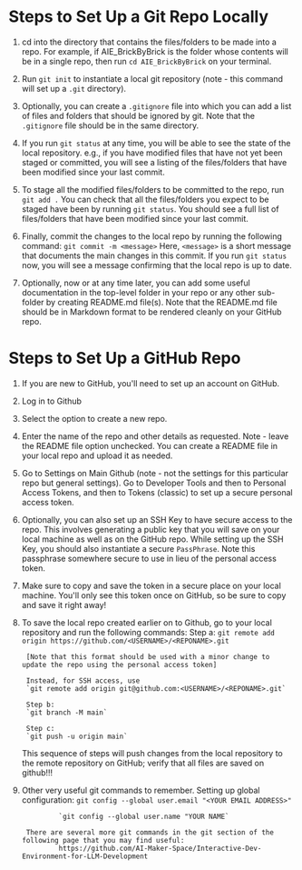 
# Steps to Set Up a Git Repo Locally
1. cd into the directory that contains the files/folders to be made into a repo.  For example, if AIE_BrickByBrick is the folder whose contents will be in a single repo, then run `cd AIE_BrickByBrick` on your terminal.

2. Run `git init` to instantiate a local git repository (note - this command will set up a `.git` directory).

3. Optionally, you can create a `.gitignore` file into which you can add a list of files and folders that should be ignored by git.  Note that the `.gitignore` file should be in the same directory.

4. If you run `git status` at any time, you will be able to see the state of the local repository.  e.g., if you have modified files that have not yet been staged or committed, you will see a listing of the files/folders that have been modified since your last commit.

5. To stage all the modified files/folders to be committed to the repo, run `git add .`  You can check that all the files/folders you expect to be staged have been by running `git status`.  You should see a full list of files/folders that have been modified since your last commit.

6. Finally, commit the changes to the local repo by running the following command:
        `git commit -m <message>`
   Here, `<message>` is a short message that documents the main changes in this commit.  If you run `git status` now, you will see a message confirming that the local repo is up to date.

7. Optionally, now or at any time later, you can add some useful documentation in the top-level folder in your repo or any other sub-folder by creating README.md file(s).  Note that the README.md file should be in Markdown format to be rendered cleanly on your GitHub repo.


# Steps to Set Up a GitHub Repo
1. If you are new to GitHub, you'll need to set up an account on GitHub.

2. Log in to Github

3. Select the option to create a new repo.

4. Enter the name of the repo and other details as requested.  Note - leave the README file option unchecked.  You can create a README file in your local repo and upload it as needed.

5. Go to Settings on Main Github (note - not the settings for this particular repo but general settings).  Go to Developer Tools and then to Personal Access Tokens, and then to Tokens (classic) to set up a secure personal access token.

6. Optionally, you can also set up an SSH Key to have secure access to the repo.  This involves generating a public key that you will save on your local machine as well as on the GitHub repo.  While setting up the SSH Key, you should also instantiate a secure `PassPhrase`.  Note this passphrase somewhere secure to use in lieu of the personal access token.

6. Make sure to copy and save the token in a secure place on your local machine.  You'll only see this token once on GitHub, so be sure to copy and save it right away!

7. To save the local repo created earlier on to Github, go to your local repository and run the following commands:
        Step a: 
        `git remote add origin https://github.com/<USERNAME>/<REPONAME>.git` 
        
        [Note that this format should be used with a minor change to update the repo using the personal access token]
        
        Instead, for SSH access, use 
        `git remote add origin git@github.com:<USERNAME>/<REPONAME>.git`

        Step b: 
        `git branch -M main`

        Step c: 
        `git push -u origin main`

   This sequence of steps will push changes from the local repository to the remote repository on GitHub; verify that all files are saved on github!!!

8. Other very useful git commands to remember.
        Setting up global configuration:
                `git config --global user.email "<YOUR EMAIL ADDRESS>"`

                `git config --global user.name "YOUR NAME`

        There are several more git commands in the git section of the following page that you may find useful:
                https://github.com/AI-Maker-Space/Interactive-Dev-Environment-for-LLM-Development

